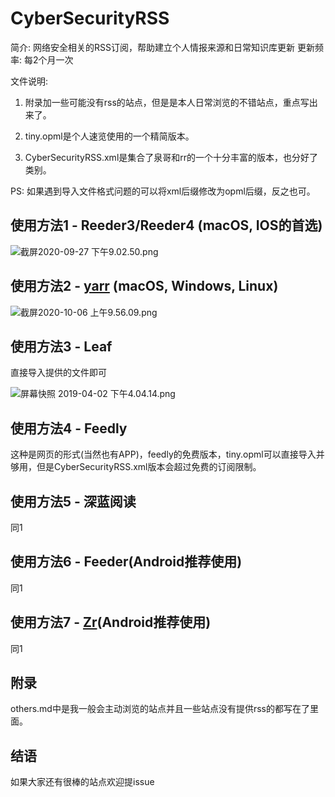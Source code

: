 # CyberSecurityRSS
简介: 网络安全相关的RSS订阅，帮助建立个人情报来源和日常知识库更新
更新频率: 每2个月一次

文件说明:

1. 附录加一些可能没有rss的站点，但是是本人日常浏览的不错站点，重点写出来了。

2. tiny.opml是个人速览使用的一个精简版本。

3. CyberSecurityRSS.xml是集合了泉哥和rr的一个十分丰富的版本，也分好了类别。

PS: 如果遇到导入文件格式问题的可以将xml后缀修改为opml后缀，反之也可。

## 使用方法1 - Reeder3/Reeder4 (macOS, IOS的首选)

![截屏2020-09-27 下午9.02.50.png](https://i.loli.net/2020/09/28/NKmtPzv368hiYT9.png)

## 使用方法2 - [yarr](https://github.com/nkanaev/yarr) (macOS, Windows, Linux)

![截屏2020-10-06 上午9.56.09.png](https://i.loli.net/2020/10/06/p9udsMkOQmHAtI8.png)



## 使用方法3 - Leaf

直接导入提供的文件即可

![屏幕快照 2019-04-02 下午4.04.14.png](https://i.loli.net/2019/04/02/5ca317954382b.png)

## 使用方法4 - Feedly

这种是网页的形式(当然也有APP)，feedly的免费版本，tiny.opml可以直接导入并够用，但是CyberSecurityRSS.xml版本会超过免费的订阅限制。

## 使用方法5 - 深蓝阅读

同1

## 使用方法6 - Feeder(Android推荐使用)

同1

## 使用方法7 - [Zr](https://www.coolapk.com/apk/176794)(Android推荐使用)

同1

## 附录

others.md中是我一般会主动浏览的站点并且一些站点没有提供rss的都写在了里面。

## 结语

如果大家还有很棒的站点欢迎提issue

